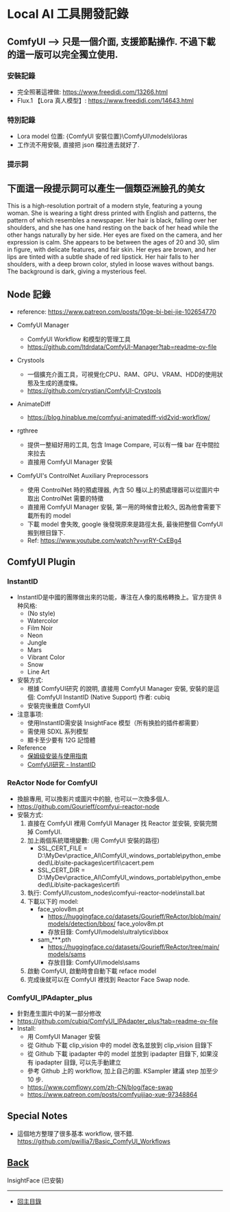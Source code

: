 # Local AI 工具開發記錄

## ComfyUI --> 只是一個介面, 支援節點操作. 不過下載的這一版可以完全獨立使用.

### 安裝記錄
- 完全照著這裡做: https://www.freedidi.com/13266.html
- Flux.1 【Lora 真人模型】: https://www.freedidi.com/14643.html

### 特別記錄
- Lora model 位置: {ComfyUI 安裝位置}\ComfyUI\models\loras
- 工作流不用安裝, 直接把 json 檔拉進去就好了.

### 提示詞
## 下面這一段提示詞可以產生一個類亞洲臉孔的美女
This is a high-resolution portrait of a modern style, featuring a young woman.  She is wearing a tight dress printed with English and patterns, the pattern of which resembles a newspaper.  Her hair is black, falling over her shoulders, and she has one hand resting on the back of her head while the other hangs naturally by her side.  Her eyes are fixed on the camera, and her expression is calm.  She appears to be between the ages of 20 and 30, slim in figure, with delicate features, and fair skin.  Her eyes are brown, and her lips are tinted with a subtle shade of red lipstick.  Her hair falls to her shoulders, with a deep brown color, styled in loose waves without bangs.  The background is dark, giving a mysterious feel.

## Node 記錄

- reference: https://www.patreon.com/posts/10ge-bi-bei-jie-102654770

- ComfyUI Manager
  - ComfyUI Workflow 和模型的管理工具
  - https://github.com/ltdrdata/ComfyUI-Manager?tab=readme-ov-file

- Crystools
  - 一個擴充介面工具，可視覺化CPU、RAM、GPU、VRAM、HDD的使用狀態及生成的進度條。
  - https://github.com/crystian/ComfyUI-Crystools

- AnimateDiff
  - https://blog.hinablue.me/comfyui-animatediff-vid2vid-workflow/

- rgthree
  - 提供一整組好用的工具, 包含 Image Compare, 可以有一條 bar 在中間拉來拉去
  - 直接用 ComfyUI Manager 安裝

- ComfyUI's ControlNet Auxiliary Preprocessors
  - 使用 ControlNet 時的預處理器, 內含 50 種以上的預處理器可以從圖片中取出 ControlNet 需要的特徵
  - 直接用 ComfyUI Manager 安裝, 第一用的時候會比較久, 因為他會需要下載所有的 model
  - 下載 model 會失敗, google 後發現原來是路徑太長, 最後把整個 ComfyUI 搬到根目錄下.
  - Ref: https://www.youtube.com/watch?v=yrRY-CxEBg4

## ComfyUI Plugin

### InstantID
- InstantID是中國的團隊做出來的功能，專注在人像的風格轉換上。官方提供 8 种风格: 
  - (No style)
  - Watercolor
  - Film Noir
  - Neon
  - Jungle
  - Mars
  - Vibrant Color
  - Snow
  - Line Art
- 安裝方式:
  - 根據 ComfyUI研究 的說明, 直接用 ComfyUI Manager 安裝, 安裝的是這個: ComfyUI InstantID (Native Support) 作者: cubiq
  - 安裝完後重啟 ComfyUI
- 注意事项:
  - 使用InstantID需安装 InsightFace 模型（所有换脸的插件都需要）
  - 需使用 SDXL 系列模型
  - 顯卡至少要有 12G 記憶體
- Reference
  - [保姆级安装与使用指南](https://blog.csdn.net/A2421417624/article/details/138303412)
  - [ComfyUI研究 - InstantID](https://vocus.cc/article/660abddcfd8978000196a17b)

### ReActor Node for ComfyUI
- 換臉專用, 可以換影片或圖片中的臉, 也可以一次換多個人.
- https://github.com/Gourieff/comfyui-reactor-node
- 安裝方式:
  1. 直接在 ComfyUI 裡用 ComfyUI Manager 找 Reactor 並安裝, 安裝完關掉 ComfyUI. 
  2. 加上兩個系統環境變數: (用 ComfyUI 安裝的路徑)
     - SSL_CERT_FILE = D:\MyDev\practice_AI\ComfyUI_windows_portable\python_embeded\Lib\site-packages\certifi\cacert.pem
     - SSL_CERT_DIR = D:\MyDev\practice_AI\ComfyUI_windows_portable\python_embeded\Lib\site-packages\certifi
  3. 執行: ComfyUI\custom_nodes\comfyui-reactor-node\install.bat
  4. 下載以下的 model:
     - face_yolov8m.pt
       - https://huggingface.co/datasets/Gourieff/ReActor/blob/main/models/detection/bbox/    face_yolov8m.pt
  	   - 存放目錄: ComfyUI\models\ultralytics\bbox
     - sam_***.pth
       - https://huggingface.co/datasets/Gourieff/ReActor/tree/main/models/sams
  	   - 存放目錄: ComfyUI\models\sams
  5. 啟動 ComfyUI, 啟動時會自動下載 reface model
  6. 完成後就可以在 ComfyUI 裡找到 Reactor Face Swap node.

### ComfyUI_IPAdapter_plus
- 針對產生圖片中的某一部分修改
- https://github.com/cubiq/ComfyUI_IPAdapter_plus?tab=readme-ov-file
- Install:
  - 用 ComfyUI Manager 安裝
  - 從 Github 下載 clip_vision 中的 model 改名並放到 clip_vision 目錄下
  - 從 Github 下載 ipadapter 中的 model 並放到 ipadapter 目錄下, 如果沒有 ipadapter 目錄, 可以先手動建立
  - 參考 Github 上的 workflow, 加上自己的圖. KSampler 建議 step 加至少 10 步.
  - https://www.comflowy.com/zh-CN/blog/face-swap
  - https://www.patreon.com/posts/comfyuijiao-xue-97348864




## Special Notes

- 這個地方整理了很多基本 workflow, 很不錯.
  https://github.com/pwillia7/Basic_ComfyUI_Workflows



## [Back](_Start.md)


InsightFace (已安裝)



---

- [回主目錄](../index.md)
